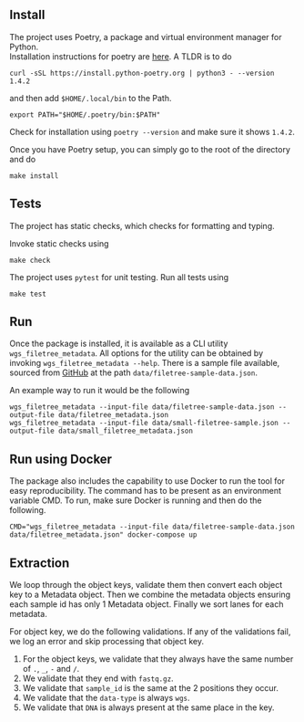 ## Install

The project uses Poetry, a package and virtual environment manager for Python.  
Installation instructions for poetry are [here](https://python-poetry.org/docs/). 
A TLDR is to do 

```
curl -sSL https://install.python-poetry.org | python3 - --version 1.4.2
```

and then add `$HOME/.local/bin` to the Path. 
```
export PATH="$HOME/.poetry/bin:$PATH"
```

Check for installation using `poetry --version` and make sure it shows `1.4.2`.

Once you have Poetry setup, you can simply go to the root of the directory and do

```
make install
```

## Tests

The project has static checks, which checks for formatting and typing.

Invoke static checks using

```
make check
```

The project uses `pytest` for unit testing. Run all tests using

```
make test
```


## Run

Once the package is installed, it is available as a CLI utility `wgs_filetree_metadata`.
All options for the utility can be obtained by invoking `wgs_filetree_metadata --help`.
There is a sample file available, sourced from 
[GitHub](https://raw.githubusercontent.com/indivumed/application-exercises/master/filetree-sample-data.json)
at the path `data/filetree-sample-data.json`.

An example way to run it would be the following 

```
wgs_filetree_metadata --input-file data/filetree-sample-data.json --output-file data/filetree_metadata.json 
wgs_filetree_metadata --input-file data/small-filetree-sample.json --output-file data/small_filetree_metadata.json 
```


## Run using Docker

The package also includes the capability to use Docker to run the tool for easy reproducibility.
The command has to be present as an environment variable CMD.
To run, make sure Docker is running and then do the following.

```
CMD="wgs_filetree_metadata --input-file data/filetree-sample-data.json data/filetree_metadata.json" docker-compose up
```


## Extraction

We loop through the object keys, validate them then convert each
object key to a Metadata object. Then we combine the metadata objects
ensuring each sample id has only 1 Metadata object. 
Finally we sort lanes for each metadata.


For object key, we do the following validations.
If any of the validations fail, we log an error and skip processing
that object key.

1. For the object keys, we validate that they always have the same number of
`.`, `_`, `-` and `/`.
2. We validate that they end with `fastq.gz`.
3. We validate that `sample_id` is the same at the 2 positions they occur. 
4. We validate that the `data-type` is always `wgs`.
5. We validate that `DNA` is always present at the same place in the key.